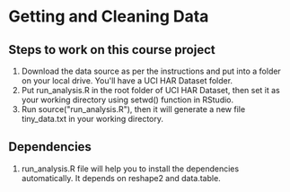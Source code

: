 # Getting and Cleaning Data

## Steps to work on this course project

1. Download the data source as per the instructions and put into a folder on your local drive. You'll have a UCI HAR Dataset folder.
2. Put run_analysis.R in the root folder of UCI HAR Dataset, then set it as your working directory using setwd() function in RStudio.
3. Run source("run_analysis.R"), then it will generate a new file tiny_data.txt in your working directory.

## Dependencies

1. run_analysis.R file will help you to install the dependencies automatically. It depends on reshape2 and data.table.
